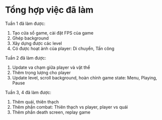 # Tổng hợp việc đã làm
Tuần 1 đã làm được:
1. Tạo cửa sổ game, cài đặt FPS của game
2. Ghép background
3. Xây dựng được các level
4. Có được hoạt ảnh của player: Di chuyển, Tấn công

Tuần 2 đã làm được:
1. Update va chạm giữa player và vật thể
2. Thêm trọng lượng cho player
3. Update level, scroll background, hoàn chỉnh game state: Menu, Playing, Pause

Tuần 3, 4 đã làm được:
1. Thêm quái, thiên thạch
2. Thêm phần combat: Thiên thạch vs player, player vs quái
3. Thêm phần death screen, replay game
